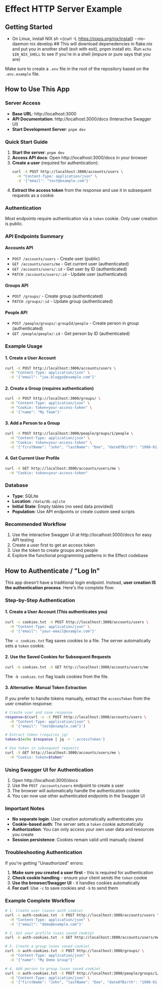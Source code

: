 # Effect HTTP Server Example

## Getting Started

- On Linux, install NIX
  sh <(curl -L https://nixos.org/nix/install) --no-daemon
  nix develop ## This will download depenedencies in flake.nix and put you in another shell (exit with exit), pnpm install etc.
  Run `echo $IN_NIX_SHELL` to see if you're in a shell (impure or pure says that you are)

Make sure to create a `.env` file in the root of the repository based on the `.env.example` file.

## How to Use This App

### Server Access
- **Base URL**: http://localhost:3000
- **API Documentation**: http://localhost:3000/docs (Interactive Swagger UI)
- **Start Development Server**: `pnpm dev`

### Quick Start Guide

1. **Start the server**: `pnpm dev`
2. **Access API docs**: Open http://localhost:3000/docs in your browser
3. **Create a user** (required for authentication):
   ```bash
   curl -X POST http://localhost:3000/accounts/users \
     -H "Content-Type: application/json" \
     -d '{"email": "test@example.com"}'
   ```
4. **Extract the access token** from the response and use it in subsequent requests as a cookie

### Authentication
Most endpoints require authentication via a `token` cookie. Only user creation is public.

### API Endpoints Summary

#### Accounts API
- `POST /accounts/users` - Create user (public)
- `GET /accounts/users/me` - Get current user (authenticated)
- `GET /accounts/users/:id` - Get user by ID (authenticated)
- `PATCH /accounts/users/:id` - Update user (authenticated)

#### Groups API
- `POST /groups/` - Create group (authenticated)
- `PATCH /groups/:id` - Update group (authenticated)

#### People API
- `POST /people/groups/:groupId/people` - Create person in group (authenticated)
- `GET /people/people/:id` - Get person by ID (authenticated)

### Example Usage

#### 1. Create a User Account
```bash
curl -X POST http://localhost:3000/accounts/users \
  -H "Content-Type: application/json" \
  -d '{"email": "joe.bloggs@example.com"}'
```

#### 2. Create a Group (requires authentication)
```bash
curl -X POST http://localhost:3000/groups/ \
  -H "Content-Type: application/json" \
  -H "Cookie: token=your-access-token" \
  -d '{"name": "My Team"}'
```

#### 3. Add a Person to a Group
```bash
curl -X POST http://localhost:3000/people/groups/1/people \
  -H "Content-Type: application/json" \
  -H "Cookie: token=your-access-token" \
  -d '{"firstName": "John", "lastName": "Doe", "dateOfBirth": "1990-01-01"}'
```

#### 4. Get Current User Profile
```bash
curl -X GET http://localhost:3000/accounts/users/me \
  -H "Cookie: token=your-access-token"
```

### Database
- **Type**: SQLite
- **Location**: `/data/db.sqlite`
- **Initial State**: Empty tables (no seed data provided)
- **Population**: Use API endpoints or create custom seed scripts

### Recommended Workflow
1. Use the interactive Swagger UI at http://localhost:3000/docs for easy API testing
2. Create a user first to get an access token
3. Use the token to create groups and people
4. Explore the functional programming patterns in the Effect codebase

## How to Authenticate / "Log In"

This app doesn't have a traditional login endpoint. Instead, **user creation IS the authentication process**. Here's the complete flow:

### Step-by-Step Authentication

#### 1. Create a User Account (This authenticates you)
```bash
curl -c cookies.txt -X POST http://localhost:3000/accounts/users \
  -H "Content-Type: application/json" \
  -d '{"email": "your-email@example.com"}'
```

The `-c cookies.txt` flag saves cookies to a file. The server automatically sets a `token` cookie.

#### 2. Use the Saved Cookies for Subsequent Requests
```bash
curl -b cookies.txt -X GET http://localhost:3000/accounts/users/me
```

The `-b cookies.txt` flag loads cookies from the file.

#### 3. Alternative: Manual Token Extraction
If you prefer to handle tokens manually, extract the `accessToken` from the user creation response:

```bash
# Create user and save response
response=$(curl -s -X POST http://localhost:3000/accounts/users \
  -H "Content-Type: application/json" \
  -d '{"email": "test@example.com"}')

# Extract token (requires jq)
token=$(echo $response | jq -r '.accessToken')

# Use token in subsequent requests
curl -X GET http://localhost:3000/accounts/users/me \
  -H "Cookie: token=$token"
```

### Using Swagger UI for Authentication

1. Open http://localhost:3000/docs
2. Use the `POST /accounts/users` endpoint to create a user
3. The browser will automatically handle the authentication cookie
4. You can now use other authenticated endpoints in the Swagger UI

### Important Notes

- **No separate login**: User creation automatically authenticates you
- **Cookie-based auth**: The server sets a `token` cookie automatically  
- **Authorization**: You can only access your own user data and resources you create
- **Session persistence**: Cookies remain valid until manually cleared

### Troubleshooting Authentication

If you're getting "Unauthorized" errors:

1. **Make sure you created a user first** - this is required for authentication
2. **Check cookie handling** - ensure your client sends the `token` cookie
3. **Use the browser/Swagger UI** - it handles cookies automatically
4. **For curl**: Use `-c` to save cookies and `-b` to send them

### Example Complete Workflow
```bash
# 1. Create user (saves auth cookie)
curl -c auth-cookies.txt -X POST http://localhost:3000/accounts/users \
  -H "Content-Type: application/json" \
  -d '{"email": "demo@example.com"}'

# 2. Get your profile (uses saved cookie)
curl -b auth-cookies.txt -X GET http://localhost:3000/accounts/users/me

# 3. Create a group (uses saved cookie)
curl -b auth-cookies.txt -X POST http://localhost:3000/groups/ \
  -H "Content-Type: application/json" \
  -d '{"name": "My Demo Group"}'

# 4. Add person to group (uses saved cookie)
curl -b auth-cookies.txt -X POST http://localhost:3000/people/groups/1/people \
  -H "Content-Type: application/json" \
  -d '{"firstName": "John", "lastName": "Doe", "dateOfBirth": "1990-01-01"}'
```
